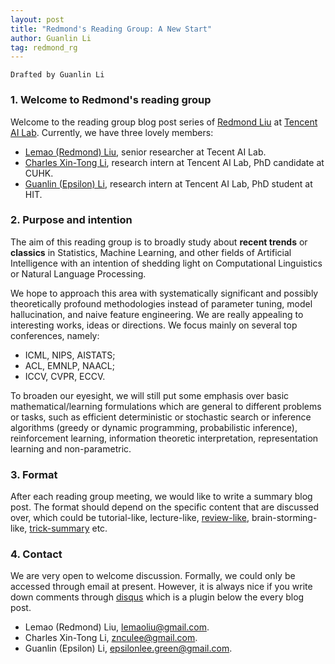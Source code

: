 ```yaml
---
layout: post
title: "Redmond's Reading Group: A New Start"
author: Guanlin Li
tag: redmond_rg
---
```


`Drafted by Guanlin Li`

### 1. Welcome to Redmond's reading group

Welcome to the reading group blog post series of [Redmond Liu](https://lemaoliu.github.io/homepage/) at [Tencent AI Lab](http://ai.tencent.com/ailab/index.html). Currently, we have three lovely members:

- [Lemao (Redmond) Liu](https://lemaoliu.github.io/homepage/), senior researcher at Tecent AI Lab.
- [Charles Xin-Tong Li](https://znculee.github.io), research intern at Tencent AI Lab, PhD candidate at CUHK.
- [Guanlin (Epsilon) Li](https://epsilon-lee.github.io), research intern at Tencent AI Lab, PhD student at HIT.

### 2. Purpose and intention

The aim of this reading group is to broadly study about **recent trends** or **classics** in Statistics, Machine Learning, and other fields of Artificial Intelligence with an intention of shedding light on Computational Linguistics or Natural Language Processing. 

We hope to approach this area with systematically significant and possibly theoretically profound methodologies instead of parameter tuning, model hallucination, and naive feature engineering. We are really appealing to interesting works, ideas or directions. We focus mainly on several top conferences, namely:

- ICML, NIPS, AISTATS;
- ACL, EMNLP, NAACL;
- ICCV, CVPR, ECCV.

To broaden our eyesight, we will still put some emphasis over basic mathematical/learning formulations which are general to different problems or tasks, such as efficient deterministic or stochastic search or inference algorithms (greedy or dynamic programming, probabilistic inference), reinforcement learning, information theoretic interpretation, representation learning and non-parametric. 

### 3. Format

After each reading group meeting, we would like to write a summary blog post. The format should depend on the specific content that are discussed over, which could be tutorial-like, lecture-like, [review-like](http://www.inference.vc/), brain-storming-like, [trick-summary](http://blog.shakirm.com/) etc.

### 4. Contact

We are very open to welcome discussion. Formally, we could only be accessed through email at present. However, it is always nice if you write down comments through [disqus](https://disqus.com/) which is a plugin below the every blog post. 

- Lemao (Redmond) Liu, lemaoliu@gmail.com.
- Charles Xin-Tong Li, znculee@gmail.com.
- Guanlin (Epsilon) Li, epsilonlee.green@gmail.com.